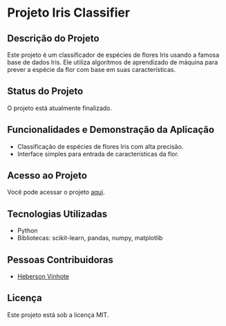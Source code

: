 # Projeto Iris Classifier


## Descrição do Projeto
Este projeto é um classificador de espécies de flores Iris usando a famosa base de dados Iris. Ele utiliza algoritmos de aprendizado de máquina para prever a espécie da flor com base em suas características.

## Status do Projeto
O projeto está atualmente finalizado.

## Funcionalidades e Demonstração da Aplicação
- Classificação de espécies de flores Iris com alta precisão.
- Interface simples para entrada de características da flor.

## Acesso ao Projeto
Você pode acessar o projeto [aqui](https://github.com/Heberson-Vinhote/dataset_iris_scikit-learn/blob/main/dataset_iris.ipynb).

## Tecnologias Utilizadas
- Python
- Bibliotecas: scikit-learn, pandas, numpy, matplotlib

## Pessoas Contribuidoras
- [Heberson Vinhote](https://github.com/Heberson-Vinhote)

## Licença
Este projeto está sob a licença MIT.
